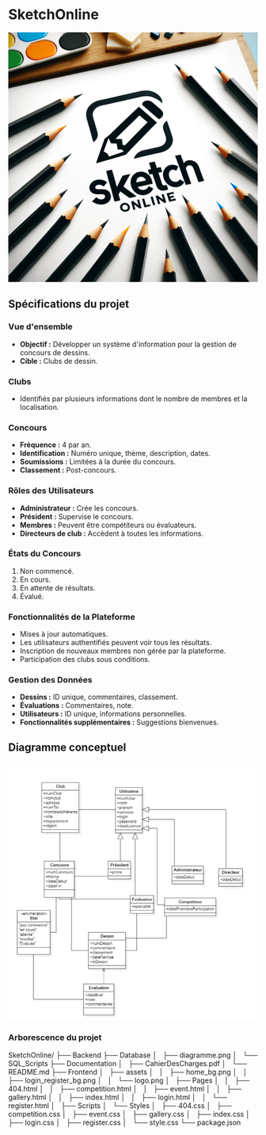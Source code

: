[//]: <> (Version du readme: 3.0)
# SketchOnline

![Logo](Documentation/readme/logo.png)


## Spécifications du projet 

### Vue d'ensemble
- **Objectif :** Développer un système d'information pour la gestion de concours de dessins.
- **Cible :** Clubs de dessin.

### Clubs
- Identifiés par plusieurs informations dont le nombre de membres et la localisation.

### Concours
- **Fréquence :** 4 par an.
- **Identification :** Numéro unique, thème, description, dates.
- **Soumissions :** Limitées à la durée du concours.
- **Classement :** Post-concours.

### Rôles des Utilisateurs
- **Administrateur :** Crée les concours.
- **Président :** Supervise le concours.
- **Membres :** Peuvent être compétiteurs ou évaluateurs.
- **Directeurs de club :** Accèdent à toutes les informations.

### États du Concours
1. Non commencé.
2. En cours.
3. En attente de résultats.
4. Évalué.

### Fonctionnalités de la Plateforme
- Mises à jour automatiques.
- Les utilisateurs authentifiés peuvent voir tous les résultats.
- Inscription de nouveaux membres non gérée par la plateforme.
- Participation des clubs sous conditions.

### Gestion des Données
- **Dessins :** ID unique, commentaires, classement.
- **Évaluations :** Commentaires, note.
- **Utilisateurs :** ID unique, informations personnelles.
- **Fonctionnalités supplémentaires :** Suggestions bienvenues.

## Diagramme conceptuel

![Alt text](Documentation/readme/diagramme.png)

### Arborescence du projet

SketchOnline/
├── Backend
├── Database
│   ├── diagramme.png
│   └── SQL_Scripts
├── Documentation
│   ├── CahierDesCharges.pdf
│   └── README.md
├── Frontend
│   ├── assets
│   │   ├── home_bg.png
│   │   ├── login_register_bg.png
│   │   └── logo.png
│   ├── Pages
│   │   ├── 404.html
│   │   ├── competition.html
│   │   ├── event.html
│   │   ├── gallery.html
│   │   ├── index.html
│   │   ├── login.html
│   │   └── register.html
│   ├── Scripts
│   └── Styles
│       ├── 404.css
│       ├── competition.css
│       ├── event.css
│       ├── gallery.css
│       ├── index.css
│       ├── login.css
│       ├── register.css
│       └── style.css
└── package.json
